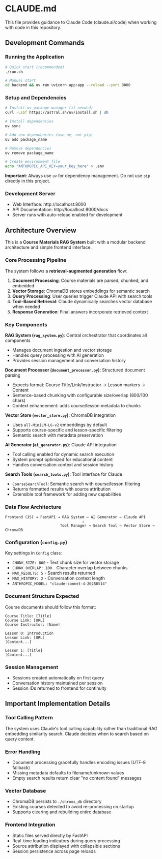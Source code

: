 # CLAUDE.md

This file provides guidance to Claude Code (claude.ai/code) when working with code in this repository.

## Development Commands

### Running the Application
```bash
# Quick start (recommended)
./run.sh

# Manual start
cd backend && uv run uvicorn app:app --reload --port 8000
```

### Setup and Dependencies
```bash
# Install uv package manager (if needed)
curl -LsSf https://astral.sh/uv/install.sh | sh

# Install dependencies
uv sync

# Add new dependencies (use uv, not pip)
uv add package_name

# Remove dependencies
uv remove package_name

# Create environment file
echo "ANTHROPIC_API_KEY=your_key_here" > .env
```

**Important**: Always use `uv` for dependency management. Do not use `pip` directly in this project.

### Development Server
- Web Interface: http://localhost:8000
- API Documentation: http://localhost:8000/docs
- Server runs with auto-reload enabled for development

## Architecture Overview

This is a **Course Materials RAG System** built with a modular backend architecture and simple frontend interface.

### Core Processing Pipeline
The system follows a **retrieval-augmented generation** flow:
1. **Document Processing**: Course materials are parsed, chunked, and embedded
2. **Vector Storage**: ChromaDB stores embeddings for semantic search
3. **Query Processing**: User queries trigger Claude API with search tools
4. **Tool-Based Retrieval**: Claude dynamically searches vector database when needed
5. **Response Generation**: Final answers incorporate retrieved context

### Key Components

**RAG System (`rag_system.py`)**: Central orchestrator that coordinates all components
- Manages document ingestion and vector storage
- Handles query processing with AI generation
- Provides session management and conversation history

**Document Processor (`document_processor.py`)**: Structured document parsing
- Expects format: Course Title/Link/Instructor → Lesson markers → Content
- Sentence-based chunking with configurable size/overlap (800/100 chars)
- Context enhancement: adds course/lesson metadata to chunks

**Vector Store (`vector_store.py`)**: ChromaDB integration
- Uses `all-MiniLM-L6-v2` embeddings by default
- Supports course-specific and lesson-specific filtering
- Semantic search with metadata preservation

**AI Generator (`ai_generator.py`)**: Claude API integration
- Tool calling enabled for dynamic search execution
- System prompt optimized for educational content
- Handles conversation context and session history

**Search Tools (`search_tools.py`)**: Tool interface for Claude
- `CourseSearchTool`: Semantic search with course/lesson filtering
- Returns formatted results with source attribution
- Extensible tool framework for adding new capabilities

### Data Flow Architecture
```
Frontend (JS) → FastAPI → RAG System → AI Generator → Claude API
                                   ↓
                         Tool Manager → Search Tool → Vector Store → ChromaDB
```

### Configuration (`config.py`)
Key settings in `Config` class:
- `CHUNK_SIZE: 800` - Text chunk size for vector storage
- `CHUNK_OVERLAP: 100` - Character overlap between chunks  
- `MAX_RESULTS: 5` - Search results returned
- `MAX_HISTORY: 2` - Conversation context length
- `ANTHROPIC_MODEL: "claude-sonnet-4-20250514"`

### Document Structure Expected
Course documents should follow this format:
```
Course Title: [Title]
Course Link: [URL]
Course Instructor: [Name]

Lesson 0: Introduction
Lesson Link: [URL]
[Content...]

Lesson 1: [Title]
[Content...]
```

### Session Management
- Sessions created automatically on first query
- Conversation history maintained per session
- Session IDs returned to frontend for continuity

## Important Implementation Details

### Tool Calling Pattern
The system uses Claude's tool calling capability rather than traditional RAG embedding similarity search. Claude decides when to search based on query content.

### Error Handling
- Document processing gracefully handles encoding issues (UTF-8 fallback)
- Missing metadata defaults to filename/unknown values
- Empty search results return clear "no content found" messages

### Vector Database
- ChromaDB persists to `./chroma_db` directory
- Existing courses detected to avoid re-processing on startup
- Supports clearing and rebuilding entire database

### Frontend Integration
- Static files served directly by FastAPI
- Real-time loading indicators during query processing
- Source attribution displayed with collapsible sections
- Session persistence across page reloads